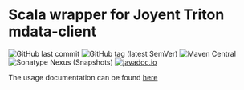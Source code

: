 # Scala wrapper for Joyent Triton mdata-client

![GitHub last commit](https://img.shields.io/github/last-commit/arcizon/triton-mdata-client)
![GitHub tag (latest SemVer)](https://img.shields.io/github/v/tag/arcizon/triton-mdata-client)
![Maven Central](https://img.shields.io/maven-central/v/com.github.arcizon/triton-mdata-client)
![Sonatype Nexus (Snapshots)](https://img.shields.io/nexus/s/com.github.arcizon/triton-mdata-client?server=https%3A%2F%2Foss.sonatype.org)
[![javadoc.io](https://javadoc.io/badge2/com.github.arcizon/triton-mdata-client/javadoc.io.svg)](https://javadoc.io/doc/com.github.arcizon/triton-mdata-client)

The usage documentation can be found [here](https://javadoc.io/doc/com.github.arcizon/triton-mdata-client)